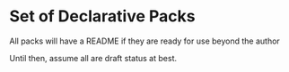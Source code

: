 # Set of Declarative Packs

All packs will have a README if they are ready for use beyond the author

Until then, assume all are draft status at best.
